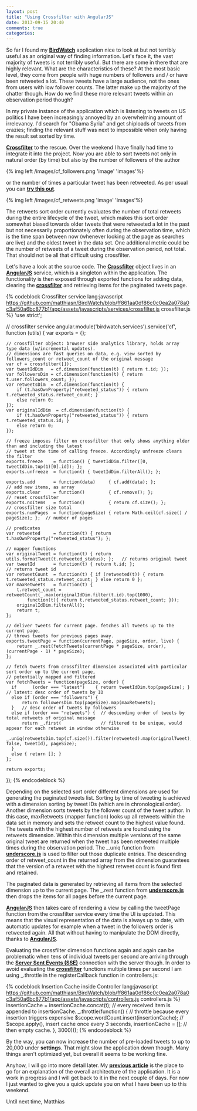 ```yaml
---
layout: post
title: "Using Crossfilter with AngularJS"
date: 2013-09-15 20:40
comments: true
categories: 
---
```

So far I found my **[BirdWatch](http://birdwatch.matthiasnehlsen.com)** application nice to look at but not terribly useful as an original way of finding information. Let's face it, the vast majority of tweets is not terribly useful. But there are some in there that are highly relevant. What are the characteristics of these? At the most basic level, they come from people with huge numbers of followers and / or have been retweeted a lot. These tweets have a large audience, not the ones from users with low follower counts. The latter make up the majority of the chatter though. How do we find these more relevant tweets within an observation period though?

<!-- more -->

In my private instance of the application which is listening to tweets on US politics I have been increasingly annoyed by an overwhelming amount of irrelevancy. I'd search for "Obama Syria" and get shiploads of tweets from crazies; finding the relevant stuff was next to impossible when only having the result set sorted by time.

**[Crossfilter](http://square.github.io/crossfilter/)** to the rescue. Over the weekend I have finally had time to integrate it into the project. Now you are able to sort tweets not only in natural order (by time) but also by the number of followers of the author

{% img left /images/cf_followers.png 'image' 'images'%}

or the number of times a particular tweet has been retweeted. As per usual you can **[try this out](http://birdwatch.matthiasnehlsen.com)**.
 
 {% img left /images/cf_retweets.png 'image' 'images'%}

The retweets sort order currently evaluates the number of total retweets during the entire lifecycle of the tweet, which makes this sort order somewhat biased towards older tweets that were retweeted a lot in the past but not necessarily proportionately often during the observation time, which is the time span between now (whenever looking at the page as searches are live) and the oldest tweet in the data set. One additional metric could be the number of retweets of a tweet during the observation period, not total. That should not be all that difficult using crossfilter.

Let's have a look at the source code. The **[Crossfilter](http://square.github.io/crossfilter/)** object lives in an **[AngularJS](http://angularjs.org)** service, which is a singleton within the application. The functionality is then exposed through exported functions for adding data, clearing the **[crossfilter](http://square.github.io/crossfilter/)** and retrieving items for the paginated tweets page.

{% codeblock Crossfilter service lang:javascript https://github.com/matthiasn/BirdWatch/blob/ff861aa0df86c0c0ea2a078a0c3af50a6bc877b1/app/assets/javascripts/services/crossfilter.js crossfilter.js %}
'use strict';

// crossfilter service
angular.module('birdwatch.services').service('cf', function (utils) {
    var exports = {};

    // crossfilter object: browser side analytics library, holds array type data (w/incremental updates).
    // dimensions are fast queries on data, e.g. view sorted by followers_count or retweet_count of the original message
    var cf = crossfilter([]);
    var tweetIdDim   = cf.dimension(function(t) { return t.id; });
    var followersDim = cf.dimension(function(t) { return t.user.followers_count; });
    var retweetsDim  = cf.dimension(function(t) {
        if (t.hasOwnProperty("retweeted_status")) { return t.retweeted_status.retweet_count; }
        else return 0;
    });
    var originalIdDim  = cf.dimension(function(t) {
        if (t.hasOwnProperty("retweeted_status")) { return t.retweeted_status.id; }
        else return 0;
    });

    // freeze imposes filter on crossfilter that only shows anything older than and including the latest
    // tweet at the time of calling freeze. Accordingly unfreeze clears the filter
    exports.freeze    = function() { tweetIdDim.filter([0, tweetIdDim.top(1)[0].id]); };
    exports.unfreeze  = function() { tweetIdDim.filterAll(); };

    exports.add       = function(data)     { cf.add(data); };                            // add new items, as array
    exports.clear     = function()         { cf.remove(); };                             // reset crossfilter
    exports.noItems   = function()         { return cf.size(); };                        // crossfilter size total
    exports.numPages  = function(pageSize) { return Math.ceil(cf.size() / pageSize); };  // number of pages

    // predicates
    var retweeted     = function(t) { return t.hasOwnProperty("retweeted_status"); };

    // mapper functions
    var originalTweet = function(t) { return utils.formatTweet(t.retweeted_status); };   // returns original tweet
    var tweetId       = function(t) { return t.id; };                                    // returns tweet id
    var retweetCount  = function(t) { if (retweeted(t)) { return t.retweeted_status.retweet_count; } else return 0 };
    var maxRetweets   = function(t) {
        t.retweet_count = retweetCount(_.max(originalIdDim.filter(t.id).top(1000),
            function(t){ return t.retweeted_status.retweet_count; }));
        originalIdDim.filterAll();
        return t;
    };

    // deliver tweets for current page. fetches all tweets up to the current page,
    // throws tweets for previous pages away.
    exports.tweetPage = function(currentPage, pageSize, order, live) {
        return _.rest(fetchTweets(currentPage * pageSize, order), (currentPage - 1) * pageSize);
    };

    // fetch tweets from crossfilter dimension associated with particular sort order up to the current page,
    // potentially mapped and filtered
    var fetchTweets = function(pageSize, order) {
      if      (order === "latest")    { return tweetIdDim.top(pageSize); }    // latest: desc order of tweets by ID
      else if (order === "followers") {
          return followersDim.top(pageSize).map(maxRetweets);
      }   // desc order of tweets by followers
      else if (order === "retweets") {  // descending order of tweets by total retweets of original message
          return _.first(               // filtered to be unique, would appear for each retweet in window otherwise
              _.uniq(retweetsDim.top(cf.size()).filter(retweeted).map(originalTweet), false, tweetId), pageSize);
      }
      else { return []; }
    };

    return exports;
});
{% endcodeblock %}

Depending on the selected sort order different dimensions are used for generating the paginated tweets list. Sorting by time of tweeting is achieved with a dimension sorting by tweet IDs (which are in chronological order). Another dimension sorts tweets by the follower count of the tweet author. In this case, maxRetweets (mapper function) looks up all retweets within the data set in memory and sets the retweet count to the highest value found. The tweets with the highest number of retweets are found using the retweets dimension. Within this dimension multiple versions of the same original tweet are returned when the tweet has been retweeted multiple times during the observation period. The _.uniq function from **[underscore.js](http://underscorejs.org/)** is used to filter out those duplicate entries. The descending order of retweet_count in the returned array from the dimension guarantees that the version of a retweet with the highest retweet count is found first and retained.

The paginated data is generated by retrieving all items from the selected dimension up to the current page. The _.rest function from **[underscore.js](http://underscorejs.org/)** then drops the items for all pages before the current page.

**[AngularJS](http://angularjs.org)** then takes care of rendering a view by calling the tweetPage function from the crossfilter service every time the UI is updated. This means that the visual representation of the data is always up to date, with automatic updates for example when a tweet in the followers order is retweeted again. All that without having to manipulate the DOM directly, thanks to 
**[AngularJS](http://angularjs.org)**.  

Evaluating the crossfilter dimension functions again and again can be problematic when tens of individual tweets per second are arriving through the **[Server Sent Events (SSE)](http://dev.w3.org/html5/eventsource/)** connection with the server though. In order to avoid evaluating the **[crossfilter](http://square.github.io/crossfilter/)** functions multiple times per second I am using _.throttle in the registerCallback function in controllers.js:

{% codeblock Insertion Cache inside Controller lang:javascript https://github.com/matthiasn/BirdWatch/blob/ff861aa0df86c0c0ea2a078a0c3af50a6bc877b1/app/assets/javascripts/controllers.js controllers.js %}
insertionCache = insertionCache.concat(t);    // every received item is appended to insertionCache.
_.throttle(function() {                       // throttle because every insertion triggers expensive
    $scope.wordCount.insert(insertionCache);  // $scope.apply(), insert cache once every 3 seconds,
    insertionCache = [];                      // then empty cache.
}, 3000)();
{% endcodeblock %}

By the way, you can now increase the number of pre-loaded tweets to up to 20,000 under **settings**. That might slow the application down though. Many things aren't optimized yet, but overall it seems to be working fine.

Anyhow, I will go into more detail later. My **[previous article](http://matthiasnehlsen.com/blog/2013/09/10/birdwatch-explained/)** is the place to go for an explanation of the overall architecture of the application. It is a work in progress and I will get back to it in the next couple of days. For now I just wanted to give you a quick update you on what I have been up to this weekend. 

Until next time, 
Matthias